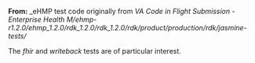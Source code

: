 __From:__ _eHMP test code originally from _VA Code in Flight Submission - Enterprise Health M/ehmp-r1.2.0/ehmp_1.2.0/rdk_1.2.0/rdk_1.2.0/rdk/product/production/rdk/jasmine-tests/_

The _fhir_ and _writeback_ tests are of particular interest.
